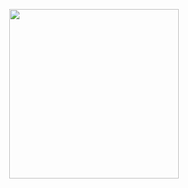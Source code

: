<p align="center">
  <img align="center" src="https://user-images.githubusercontent.com/19797697/67635076-03c6f000-f906-11e9-936d-eaa00cfc60cc.png" width=300 />
</p>
